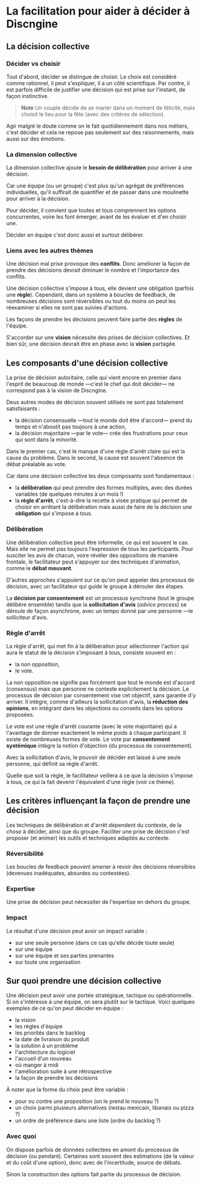 # La facilitation pour aider à décider à Discngine 

## La décision collective

### Décider vs choisir

Tout d'abord, décider se distingue de choisir. Le choix est considéré comme rationnel, il peut s'expliquer, il a un côté scientifique. Par contre, il est parfois difficile de justifier une décision qui est prise sur l'instant, de façon instinctive.

> **Note**
> Un couple décide de se marier dans un moment de félicité, mais choisit le lieu pour la fête (avec des critères de sélection).

Agir malgré le doute comme on le fait quotidiennement dans nos métiers, c'est décider et cela ne repose pas seulement sur des raisonnements, mais aussi sur des émotions.

### La dimension collective

La dimension collective ajoute le **besoin de délibération** pour arriver à une décision.

Car une équipe (ou un groupe) c'est plus qu'un agrégat de préférences individuelles, qu'il suffirait de quantifier et de passer dans une moulinette pour arriver à la décision.

Pour décider, il convient que toutes et tous comprennent les options concurrentes, voire les font émerger, avant de les évaluer et d'en choisir une.

Décider en équipe c'est donc aussi et surtout délibérer.

### Liens avec les autres thèmes
Une décision mal prise provoque des **conflits**. Donc améliorer la façon de prendre des décisions devrait diminuer le nombre et l'importance des conflits.

Une décision collective s'impose à tous, elle devient une obligation (parfois une **règle**). Cependant, dans un système à boucles de feedback, de nombreuses décisions sont réversibles ou tout du moins on peut les réexaminer si elles ne sont pas suivies d'actions.

Les façons de prendre les décisions peuvent faire partie des **règles** de l'équipe.

S'accorder sur une **vision** nécessite des prises de décision collectives.
Et bien sûr, une décision devrait être en phase avec la **vision** partagée.

## Les composants d'une décision collective

La prise de décision autoritaire, celle qui vient encore en premier dans l'esprit de beaucoup de monde —c'est le chef qui doit décider— ne correspond pas à la vision de Discngine. 

Deux autres modes de décision souvent utilisés ne sont pas totalement satisfaisants :
- la décision consensuelle —tout le monde doit être d'accord— prend du temps et n'aboutit pas toujours à une action,
- la décision majoritaire —par le vote— crée des frustrations pour ceux qui sont dans la minorité.

Dans le premier cas, c'est le manque d'une règle d'arrêt claire qui est la cause du problème. Dans le second, la cause est souvent l'absence de débat préalable au vote.

Car dans une décision collective les deux composants sont fondamentaux :
- la **délibération** qui peut prendre des formes multiples, avec des durées variables (de quelques minutes à un mois !)
- la **règle d'arrêt**, c'est-à-dire la recette à visée pratique qui permet de choisir en arrêtant la délibération mais aussi de faire de la décision une **obligation** qui s'impose à tous.

### Délibération

Une délibération collective peut être informelle, ce qui est souvent le cas. Mais elle ne permet pas toujours l'expression de tous les participants.
Pour susciter les avis de chacun, voire révéler des oppositions de manière frontale, le facilitateur peut s'appuyer sur des techniques d'animation, comme le **débat mouvant**.

D'autres approches s'appuient sur ce qu'on peut appeler des processus de décision, avec un facilitateur qui guide le groupe à dérouler des étapes.

La **décision par consentement** est un processus synchrone (tout le groupe délibère ensemble) tandis que la **sollicitation d'avis** (*advice process*) se déroule de façon asynchrone, avec un tempo donné par une personne —le solliciteur d'avis.

### Règle d'arrêt

La règle d'arrêt, qui met fin à la délibération pour sélectionner l'action qui aura le statut de la décision s’imposant à tous, consiste souvent en :

- la non opposition,
- le vote.

La non opposition ne signifie pas forcément que tout le monde est d'accord (consensus) mais que personne ne conteste explicitement la décision. Le processus de décision par consentement vise cet objectif, sans garantie d'y arriver.
Il intègre, comme d'ailleurs la sollicitation d'avis, la **réduction des opinions**, en intégrant dans les objections ou conseils dans les options proposées. 

Le vote est une règle d'arrêt courante (avec le vote majoritaire) qui a l'avantage de donner exactement le même poids à chaque participant. Il existe de nombreuses formes de vote. Le vote par **consentement systémique** intègre la notion d'objection (du processus de consentement).

Avec la sollicitation d'avis, le pouvoir de décider est laissé à une seule personne, qui définit sa règle d'arrêt.

Quelle que soit la règle, le facilitateur veillera à ce que la décision s'impose à tous, ce qui la fait devenir l'équivalent d'une règle (voir ce thème).

## Les critères influençant la façon de prendre une décision

Les techniques de délibération et d'arrêt dépendent du contexte,  de la *chose* à décider, ainsi que du groupe. Faciliter une prise de décision c'est proposer (et animer) les outils et techniques adaptés au contexte.

### Réversibilité
Les boucles de feedback peuvent amener à revoir des décisions réversibles (devenues inadéquates, absurdes ou contestées).

### Expertise
Une prise de décision peut nécessiter de l'expertise en dehors du groupe.

### Impact
Le résultat d'une décision peut avoir un impact variable :
- sur une seule personne (dans ce cas qu'elle décide toute seule)
- sur une équipe
- sur une équipe et ses parties prenantes
- sur toute une organisation

## Sur quoi prendre une décision collective

Une décision peut avoir une portée stratégique, tactique ou opérationnelle. Si on s'intéresse à une équipe, on sera plutôt sur le tactique. Voici quelques exemples de ce qu'on peut décider en équipe :
- la vision
- les règles d'équipe
- les priorités dans le backlog
- la date de livraison du produit
- la solution à un problème
- l'architecture du logiciel
- l'accueil d'un nouveau
- où manger à midi
- l'amélioration suite à une rétrospective
- la façon de prendre les décisions

À noter que la forme du choix peut être variable :
- pour ou contre une proposition (on le prend le nouveau ?)
- un choix parmi plusieurs alternatives (restau mexicain, libanais ou pizza ?)
- un ordre de préférence dans une liste (ordre du backlog ?)

### Avec quoi
On dispose parfois de données collectées en amont du processus de décision (ou pendant). Certaines sont souvent des estimations (de la valeur et du coût d'une option), donc avec de l'incertitude, source de débats.

Sinon la construction des options fait partie du processus de décision.





